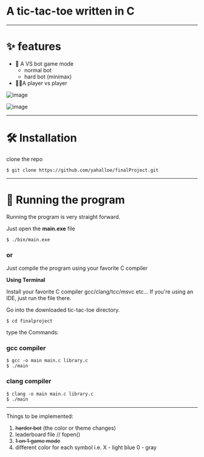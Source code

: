 # A tic-tac-toe written in C

---
# ✨ features

* 🤖 A VS bot game mode
  - normal bot
  - hard bot (minimax)
* 🧍‍♂️A player vs player

![image](https://github.com/yahalloe/finalProject/assets/147316835/3f347701-ffbd-4aaa-b904-831b45328fe8)

![image](https://github.com/yahalloe/finalProject/assets/147316835/1dcf6d41-ddbd-4483-bdde-f5ae0401ade5)

---

# 🛠️ Installation

clone the repo 

```
$ git clone https://github.com/yahalloe/finalProject.git
```

---

# 🚀 Running the program

Running the program is very straight forward. 

Just open the **main.exe** file
```
$ ./bin/main.exe
```

### or 

Just compile the program using your favorite C compiler

**Using Terminal** 

Install your favorite C compiler gcc/clang/tcc/msvc etc...
If you're using an IDE, just run the file there.

Go into the downloaded tic-tac-toe directory.
```
$ cd finalproject
```

type the Commands:

### gcc compiler

```
$ gcc -o main main.c library.c
$ ./main
```

### clang compiler
```
$ clang -o main main.c library.c
$ ./main
```

---

Things to be implemented:
1. ~~harder bot~~ (the color or theme changes)
2. leaderboard file // fopen()
3. ~~1 on 1 game mode~~
4. different color for each symbol i.e. X - light blue 0 - gray
